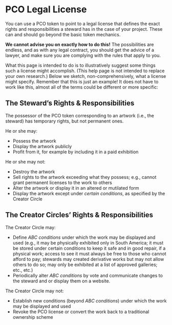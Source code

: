 # PCO Legal License

You can use a PCO token to point to a legal license that defines the exact rights and responsibilities a steward has in the case of your project. These can and should go beyond the basic token mechanics.

**We cannot advise you on exactly how to do this!** The possibilities are endless, and as with any legal contract, you should get the advice of a lawyer, and make sure you are complying with the rules that apply to you.

What this page is intended to do is to illustratively suggest some things such a license might accomplish. (This help page is not intended to replace your own research.) Below we sketch, non-comprehensively, what a license might specify. Remember that this is just an example! It does not have to work like this, almost all of the terms could be different or more specific:

## The Steward’s Rights & Responsibilities

The possessor of the PCO token corresponding to an artwork (i.e., the steward) has temporary rights, but not permanent ones.

He or she may:

- Possess the artwork
- Display the artwork publicly
- Profit from it, for example by including it in a paid exhibition

He or she may not:

- Destroy the artwork
- Sell rights to the artwork exceeding what they possess; e.g., cannot grant permanent licenses to the work to others
- Alter the artwork or display it in an altered or mutilated form
- Display the artwork except under _certain conditions_, as specified by the Creator Circle

## The Creator Circles’ Rights & Responsibilities

The Creator Circle may:

- Define _ABC conditions_ under which the work may be displayed and used (e.g., it may be physically exhibited only in South America; it must be stored under certain conditions to keep it safe and in good repair, if a physical work; access to see it must always be free to those who cannot afford to pay; stewards may created derivative works but may not allow others to do so; may only be exhibited at a list of approved galleries; etc., etc.)
- Periodically alter _ABC conditions_ by vote and communicate changes to the steward and or display them on a website.

The Creator Circle may not:

- Establish new conditions (beyond _ABC conditions_) under which the work may be displayed and used
- Revoke the PCO license or convert the work back to a traditional ownership scheme
